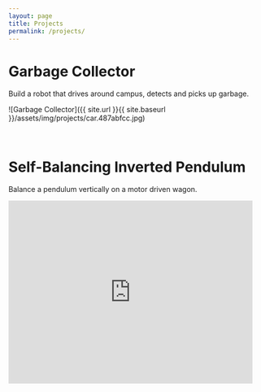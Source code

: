 ```yaml
---
layout: page
title: Projects
permalink: /projects/
---
```


# Garbage Collector

Build a robot that drives around campus, detects and picks up garbage.

![Garbage Collector]({{ site.url }}{{ site.baseurl }}/assets/img/projects/car.487abfcc.jpg)

&nbsp;

# Self-Balancing Inverted Pendulum

Balance a pendulum vertically on a motor driven wagon.

<iframe width="480" height="360" src="http://www.youtube.com/embed/cyN-CRNrb3E" frameborder="0" allowfullscreen></iframe>